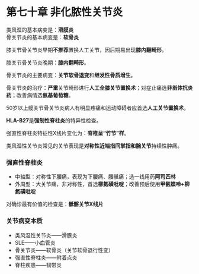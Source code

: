 # 第七十章 非化脓性关节炎

类风湿的基本病变是：**滑膜炎**  
骨关节炎的基本病变是：**软骨炎**

膝关节骨关节炎早期**不推荐**置换人工关节，因后期易出现**膝内翻畸形**。

膝关节骨关节炎晚期：**膝内翻畸形**。

骨关节炎的主要病变：**关节软骨退变**和**继发性骨质增生**。

骨关节炎的治疗：**严重**关节畸形进行**人工全膝关节置换术**；对症止痛选**非甾体抗炎药**；改善病情选**氨基葡萄糖**。

50岁以上髋关节骨关节炎病人有明显疼痛和运动障碍者应首选**人工关节置换术**。

**HLA-B27**是**强制性脊柱炎**的特异性检查。

强直性脊柱炎特征性X线片变化为：**脊椎呈“竹节”样**。

类风湿性关节炎常见的关节表现是**对称性近端指间掌指和腕关节**持续性肿痛。

### 强直性脊柱炎

- 中轴型：对称性下腰痛，表现为下腰痛、腰骶痛；选一线用药**阿司匹林**
- 外周型：大关节痛，非对称性，首选**柳氮磺吡啶**；改善预后使用**甲氨蝶呤+柳氮磺吡啶**

对确诊最有价值的检查是：**骶髂关节X线片**

### 关节病变本质

- 类风湿性关节炎——滑膜炎
- SLE——小血管炎
- 骨关节炎——软骨炎（关节软骨退行性变）
- 强直性脊柱炎——附着点炎
- 脊柱疾患——韧带炎
